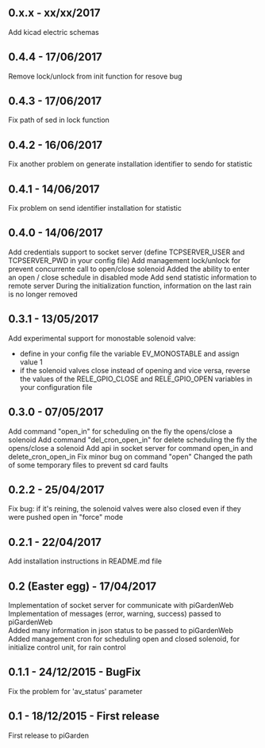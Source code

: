 ## 0.x.x - xx/xx/2017
Add kicad electric schemas

## 0.4.4 - 17/06/2017
Remove lock/unlock from init function for resove bug

## 0.4.3 - 17/06/2017
Fix path of sed in lock function

## 0.4.2 - 16/06/2017
Fix another problem on generate installation identifier to sendo for statistic

## 0.4.1 - 14/06/2017
Fix problem on send identifier installation for statistic

## 0.4.0 - 14/06/2017
Add credentials support to socket server (define TCPSERVER_USER and TCPSERVER_PWD in your config file)
Add management lock/unlock for prevent concurrente call to open/close solenoid
Added the ability to enter an open / close schedule in disabled mode
Add send statistic information to remote server
During the initialization function, information on the last rain is no longer removed

## 0.3.1 - 13/05/2017
Add experimental support for monostable solenoid valve:
- define in your config file the variable EV_MONOSTABLE and assign value 1
- if the solenoid valves close instead of opening and vice versa, reverse the values of the RELE_GPIO_CLOSE and RELE_GPIO_OPEN variables in your configuration file

## 0.3.0 - 07/05/2017
Add command "open_in" for scheduling on the fly the opens/close a solenoid
Add command "del_cron_open_in" for delete scheduling the fly the opens/close a solenoid
Add api in socket server for command open_in and delete_cron_open_in
Fix minor bug on command "open"
Changed the path of some temporary files to prevent sd card faults

## 0.2.2 - 25/04/2017
Fix bug: if it's reining, the solenoid valves were also closed even if they were pushed open in "force" mode

## 0.2.1 - 22/04/2017
Add installation instructions in README.md file  

## 0.2 (Easter egg) - 17/04/2017
Implementation of socket server for communicate with piGardenWeb  
Implementation of messages (error, warning, success) passed to piGardenWeb  
Added many information in json status to be passed to piGardenWeb  
Added management cron for scheduling open and closed solenoid, for initialize control unit, for rain control  

## 0.1.1 - 24/12/2015 - BugFix
Fix the problem for 'av_status' parameter

## 0.1 - 18/12/2015 - First release
First release to piGarden 

